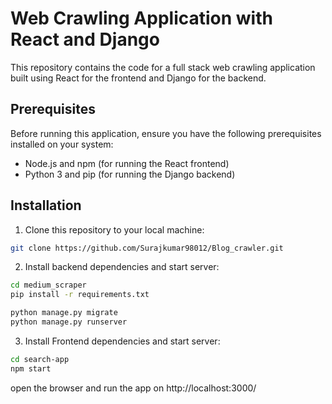 # Web Crawling Application with React and Django

This repository contains the code for a full stack web crawling application built using React for the frontend and Django for the backend.

## Prerequisites

Before running this application, ensure you have the following prerequisites installed on your system:

- Node.js and npm (for running the React frontend)
- Python 3 and pip (for running the Django backend)

## Installation

1. Clone this repository to your local machine:

```bash
git clone https://github.com/Surajkumar98012/Blog_crawler.git
```
2. Install backend dependencies and start server:

```bash
cd medium_scraper
pip install -r requirements.txt

python manage.py migrate
python manage.py runserver

```
3. Install Frontend dependencies and start server:

```bash
cd search-app
npm start
```
open the browser and run the app on http://localhost:3000/

